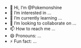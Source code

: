 - 👋 Hi, I’m @Pokemonshine
- 👀 I’m interested in ...
- 🌱 I’m currently learning ...
- 💞️ I’m looking to collaborate on ...
- 📫 How to reach me ...
- 😄 Pronouns: ...
- ⚡ Fun fact: ...

<!---
Pokemonshine/Pokemonshine is a ✨ special ✨ repository because its `README.md` (this file) appears on your GitHub profile.
You can click the Preview link to take a look at your changes.
--->
